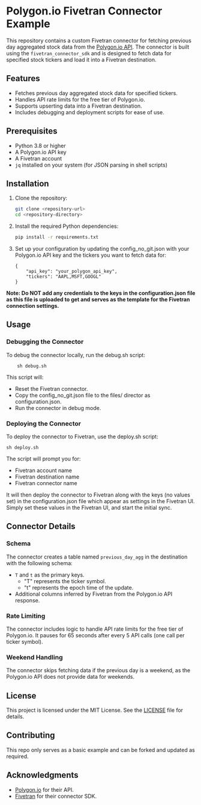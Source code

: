# Polygon.io Fivetran Connector Example

This repository contains a custom Fivetran connector for fetching previous day aggregated stock data from the [Polygon.io API](https://polygon.io/). The connector is built using the `fivetran_connector_sdk` and is designed to fetch data for specified stock tickers and load it into a Fivetran destination.

## Features

- Fetches previous day aggregated stock data for specified tickers.
- Handles API rate limits for the free tier of Polygon.io.
- Supports upserting data into a Fivetran destination.
- Includes debugging and deployment scripts for ease of use.

## Prerequisites

- Python 3.8 or higher
- A Polygon.io API key
- A Fivetran account
- `jq` installed on your system (for JSON parsing in shell scripts)

## Installation

1. Clone the repository:
   ```bash
   git clone <repository-url>
   cd <repository-directory>
2. Install the required Python dependencies:
    ```bash
    pip install -r requirements.txt
3. Set up your configuration by updating the config_no_git.json with your Polygon.io API key and the tickers you want to fetch data for:
    ```
    {
        "api_key": "your_polygon_api_key",
        "tickers": "AAPL,MSFT,GOOGL"
    }
    ```

**Note: Do NOT add any credentials to the keys in the configuration.json file as this file is uploaded to get and serves as the template for the Fivetran connection settings.**

## Usage
### Debugging the Connector
To debug the connector locally, run the debug.sh script:
```
    sh debug.sh 
```

This script will:
- Reset the Fivetran connector.
- Copy the config_no_git.json file to the files/ director as configuration.json.
- Run the connector in debug mode.

### Deploying the Connector
To deploy the connector to Fivetran, use the deploy.sh script:
```
sh deploy.sh
```
The script will prompt you for:
- Fivetran account name
- Fivetran destination name
- Fivetran connector name

It will then deploy the connector to Fivetran along with the keys (no values set) in the configuration.json file which appear as settings in the Fivetran UI.  Simply set these values in the Fivetran UI, and start the initial sync.

## Connector Details

### Schema

The connector creates a table named `previous_day_agg` in the destination with the following schema:
- `T` and `t` as the primary keys.
  - "T" represents the ticker symbol.
  - "t" represents the epoch time of the update.
- Additional columns inferred by Fivetran from the Polygon.io API response.

### Rate Limiting

The connector includes logic to handle API rate limits for the free tier of Polygon.io. It pauses for 65 seconds after every 5 API calls (one call per ticker symbol).

### Weekend Handling

The connector skips fetching data if the previous day is a weekend, as the Polygon.io API does not provide data for weekends.

## License

This project is licensed under the MIT License. See the [LICENSE](LICENSE) file for details.

## Contributing

This repo only serves as a basic example and can be forked and updated as required.

## Acknowledgments

- [Polygon.io](https://polygon.io/) for their API.
- [Fivetran](https://fivetran.com/) for their connector SDK.